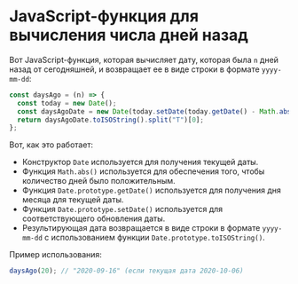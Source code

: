 # JavaScript-функция для вычисления числа дней назад

Вот JavaScript-функция, которая вычисляет дату, которая была `n` дней назад от сегодняшней, и возвращает ее в виде строки в формате `yyyy-mm-dd`:

```js
const daysAgo = (n) => {
  const today = new Date();
  const daysAgoDate = new Date(today.setDate(today.getDate() - Math.abs(n)));
  return daysAgoDate.toISOString().split("T")[0];
};
```

Вот, как это работает:

- Конструктор `Date` используется для получения текущей даты.
- Функция `Math.abs()` используется для обеспечения того, чтобы количество дней было положительным.
- Функция `Date.prototype.getDate()` используется для получения дня месяца для текущей даты.
- Функция `Date.prototype.setDate()` используется для соответствующего обновления даты.
- Результирующая дата возвращается в виде строки в формате `yyyy-mm-dd` с использованием функции `Date.prototype.toISOString()`.

Пример использования:

```js
daysAgo(20); // "2020-09-16" (если текущая дата 2020-10-06)
```
